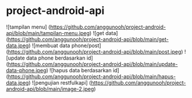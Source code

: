 # project-android-api

![tampilan menu] (https://github.com/anggunooh/project-android-api/blob/main/tampilan-menu.jpeg)
![get data] (https://github.com/anggunooh/project-android-api/blob/main/get-data.jpeg)
![membuat data phone/post] (https://github.com/anggunooh/project-android-api/blob/main/post.jpeg)
![update data phone berdasarkan id] (https://github.com/anggunooh/project-android-api/blob/main/update-data-phone.jpeg)
![hapus data berdasarkan id] (https://github.com/anggunooh/project-android-api/blob/main/hapus-data.jpeg)
![pengujian restfulkapi] (https://github.com/anggunooh/project-android-api/blob/main/image-2.jpeg)

